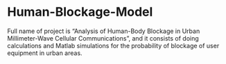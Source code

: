 # Human-Blockage-Model
Full name of project is “Analysis of Human-Body Blockage in Urban Millimeter-Wave Cellular Communications”, and it consists of doing calculations and Matlab simulations for the probability of blockage of user equipment in urban areas.
